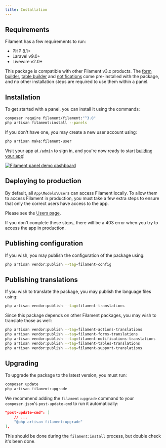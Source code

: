 ```yaml
---
title: Installation
---
```


## Requirements

Filament has a few requirements to run:

- PHP 8.1+
- Laravel v9.0+
- Livewire v2.0+

This package is compatible with other Filament v3.x products. The [form builder](/docs/forms), [table builder](/docs/tables) and [notifications](/docs/notifications) come pre-installed with the package, and no other installation steps are required to use them within a panel.

## Installation

To get started with a panel, you can install it using the commands:

```bash
composer require filament/filament:"^3.0"
php artisan filament:install --panels
```

If you don't have one, you may create a new user account using:

```bash
php artisan make:filament-user
```

Visit your app at `/admin` to sign in, and you're now ready to start [building your app](getting-started)!

[![Filament panel demo dashboard](https://user-images.githubusercontent.com/41773797/147615302-daec5d1c-e3ac-428a-98c2-c3fb40d945b5.png)](https://demo.filamentphp.com)

## Deploying to production

By default, all `App\Models\User`s can access Filament locally. To allow them to access Filament in production, you must take a few extra steps to ensure that only the correct users have access to the app.

Please see the [Users page](users#authorizing-access-to-the-admin-panel).

If you don't complete these steps, there will be a 403 error when you try to access the app in production.

## Publishing configuration

If you wish, you may publish the configuration of the package using:

```bash
php artisan vendor:publish --tag=filament-config
```

## Publishing translations

If you wish to translate the package, you may publish the language files using:

```bash
php artisan vendor:publish --tag=filament-translations
```

Since this package depends on other Filament packages, you may wish to translate those as well:

```bash
php artisan vendor:publish --tag=filament-actions-translations
php artisan vendor:publish --tag=filament-forms-translations
php artisan vendor:publish --tag=filament-notifications-translations
php artisan vendor:publish --tag=filament-tables-translations
php artisan vendor:publish --tag=filament-support-translations
```

## Upgrading

To upgrade the package to the latest version, you must run:

```bash
composer update
php artisan filament:upgrade
```

We recommend adding the `filament:upgrade` command to your `composer.json`'s `post-update-cmd` to run it automatically:

```json
"post-update-cmd": [
    // ...
    "@php artisan filament:upgrade"
],
```

This should be done during the `filament:install` process, but double check it's been done.

